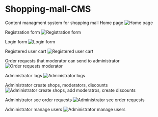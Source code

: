 # Shopping-mall-CMS
Content managment system for shopping mall
Home page
![Home page](https://i.imgur.com/xvQmtv6.png)


Registration form
![Registration form](https://i.imgur.com/juuxNFg.png)


Login form
![Login form](https://i.imgur.com/6xsVi9w.png)


Registered user cart
![Registered user cart](https://i.imgur.com/ghKbjCV.png)


Order requests that moderator can send to administrator
![Order requests moderator](https://i.imgur.com/2sOzFHW.png)


Administrator logs
![Administrator logs](https://i.imgur.com/CR7438o.png)


Administrator create shops, moderators, discounts
![Administrator create shops, add moderatros, create discounts](https://i.imgur.com/0dsPMJJ.png)


Administrator see order requests
![Administrator see order requests](https://i.imgur.com/Rcf2IdZ.png)


Administrator manage users
![Administrator manage users](https://i.imgur.com/VvJlZfD.png)
